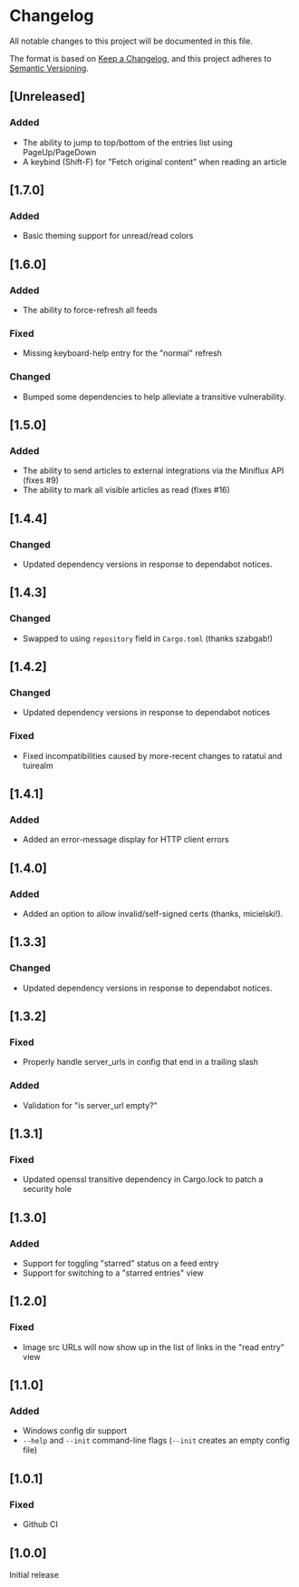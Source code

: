 # Changelog

All notable changes to this project will be documented in this file.

The format is based on [Keep a Changelog](https://keepachangelog.com/en/1.0.0/),
and this project adheres to [Semantic Versioning](https://semver.org/spec/v2.0.0.html).

## [Unreleased]

### Added
 - The ability to jump to top/bottom of the entries list using PageUp/PageDown
 - A keybind (Shift-F) for "Fetch original content" when reading an article

## [1.7.0]

### Added
 - Basic theming support for unread/read colors

## [1.6.0]

### Added
 - The ability to force-refresh all feeds

### Fixed
 - Missing keyboard-help entry for the "normal" refresh

### Changed
 - Bumped some dependencies to help alleviate a transitive vulnerability.

## [1.5.0]

### Added

- The ability to send articles to external integrations via the Miniflux API (fixes #9)
- The ability to mark all visible articles as read (fixes #16)

## [1.4.4]

### Changed

- Updated dependency versions in response to dependabot notices.

## [1.4.3]

### Changed

- Swapped to using `repository` field in `Cargo.toml` (thanks szabgab!)

## [1.4.2]

### Changed

- Updated dependency versions in response to dependabot notices

### Fixed

- Fixed incompatibilities caused by more-recent changes to ratatui and tuirealm

## [1.4.1]

### Added

- Added an error-message display for HTTP client errors

## [1.4.0]

### Added

- Added an option to allow invalid/self-signed certs (thanks, micielski!).

## [1.3.3]

### Changed

- Updated dependency versions in response to dependabot notices.

## [1.3.2]

### Fixed
 - Properly handle server_urls in config that end in a trailing slash

### Added
 - Validation for "is server_url empty?"

## [1.3.1]

### Fixed
 - Updated openssl transitive dependency in Cargo.lock to patch a security hole

## [1.3.0]

### Added
 - Support for toggling "starred" status on a feed entry
 - Support for switching to a "starred entries" view

## [1.2.0]

### Fixed

- Image src URLs will now show up in the list of links in the "read entry" view

## [1.1.0]

### Added 

- Windows config dir support
- `--help` and `--init` command-line flags (`--init` creates an empty config file)


## [1.0.1]

### Fixed

- Github CI 

## [1.0.0]

Initial release
